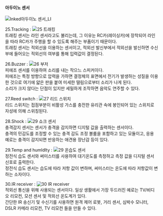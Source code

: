 <b>아두이노 센서</b>
<br><br>
![Inked아두이노 센서_LI](https://user-images.githubusercontent.com/59801728/73622096-cba91900-467b-11ea-9ceb-72104e0c4148.jpg)


25.Tracking
: ![25  트래킹](https://user-images.githubusercontent.com/59801728/73706923-3c643a00-473d-11ea-9d7c-9507286c984f.jpg)<br>
트래킹 센서는 라인 센서라고도 불리는데, 그 이유눈 RC카(레이싱카)에 장착되어 라인을 따라 RC카가 주행을 할 수 있도록 해주는 부품이기 때문이다.<br>
트래킹 센서는 적외선을 이용하는 센서이고, 적외선 발신부에서 적외선을 발신하면 수신부에 들어오는 적외선의 여부를 통해 입력값이 결정된다.


26.Buzzer
: ![26  부저](https://user-images.githubusercontent.com/59801728/73707073-bbf20900-473d-11ea-86a4-9508f4a85c77.jpg)<br>
피에조 센서를 이용하여 소리를 내는 작으느 스피커이다. <br>
피에조는 특정 방향으로 압력을 가하면 결정체의 표면에서 전기가 발생하는 성질을 이용한 것으로 여기에 얇은 판을 붙여 미세한 떨림으로부터 소리가 나게 된다.<br> 소리가 크지 않다는 단점이 있지만 세밀하게 조작하면 음악도 연주할 수 있다.


27.Reed switch
: ![27  리드 스위치](https://user-images.githubusercontent.com/59801728/73707179-1723fb80-473e-11ea-9aff-08b1b8848d23.jpg)<br>
리드 스위치는 접점부분이 비활성 가스를 충전한 유리관 속에 봉인되어 있는 스위치로 자성에 의해 스위칭된다.


28.Shock
: ![29  쇼크 센서](https://user-images.githubusercontent.com/59801728/73707308-96b1ca80-473e-11ea-96c9-fb71be2f5f7a.jpg)<br>
충격감지 센서는 센서가 충격을 감지하면 디지털 값을 출력하는 센서이다.<br>
충격의 민감도를 조정할 수 있는 충격 감도 조정 볼륨을 포함하고 있는 모듈이고, 응용 예로는 충격이 감지되면 반응하는 애견용 장난감 등이 있다.


29.Temp and humldlty
: ![29  온습도 센서](https://user-images.githubusercontent.com/59801728/73707618-759da980-473f-11ea-8368-45bf40f49438.png)<br>
정전식 습도 센서와 써미스터를 사용하여 대기온도를 측정하고 측정 값을 디지털 센서 신호로 출력한다.<br>
정전식 습도 센서는 습도에 따라 저항 값이 변하며, 써미스터는 온도에 따라 저항값이 변하는 소자이다.


30.IR receiver
: ![30  IR receiver](https://user-images.githubusercontent.com/59801728/73708227-28223c00-4741-11ea-9944-23a44ceffb8a.jpg)<br>
적외선 통신을 위해 사용되는 센서이다. 일상 생활에서 가장 두드러진 예로는 TV/비디오 리모컨, 모션 센서 및 적외선 온도계가 있다.<br>
간단한 IR 송신기 및 수신기를 사용하면 원격 제어 로봇, 거리 센서, 심박수 모니터, DSLR 카메라 리모컨, TV 리모컨 들을 만들 수 있다.
